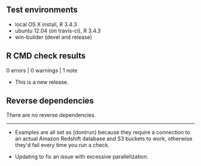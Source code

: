 ## Test environments
* local OS X install, R 3.4.3
* ubuntu 12.04 (on travis-ci), R 3.4.3
* win-builder (devel and release)

## R CMD check results

0 errors | 0 warnings | 1 note

* This is a new release.

## Reverse dependencies

There are no reverse dependencies.

---

* Examples are all set as {dontrun} because they require a connection to an actual Amazon Redshift database and S3 buckets to work, otherwise they'd fail every time you run a check.

* Updating to fix an issue with excessive parallelization.
